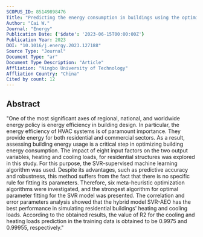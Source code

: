 ```yaml
---
SCOPUS_ID: 85149898476
Title: "Predicting the energy consumption in buildings using the optimized support vector regression model"
Author: "Cai W."
Journal: "Energy"
Publication Date: {'$date': '2023-06-15T00:00:00Z'}
Publication Year: 2023
DOI: "10.1016/j.energy.2023.127188"
Source Type: "Journal"
Document Type: "ar"
Document Type Description: "Article"
Affliation: "Ningbo University of Technology"
Affliation Country: "China"
Cited by count: 12
---
```


## Abstract
"One of the most significant axes of regional, national, and worldwide energy policy is energy efficiency in building design. In particular, the energy efficiency of HVAC systems is of paramount importance. They provide energy for both residential and commercial sectors. As a result, assessing building energy usage is a critical step in optimizing building energy consumption. The impact of eight input factors on the two output variables, heating and cooling loads, for residential structures was explored in this study. For this purpose, the SVR-supervised machine learning algorithm was used. Despite its advantages, such as predictive accuracy and robustness, this method suffers from the fact that there is no specific rule for fitting its parameters. Therefore, six meta-heuristic optimization algorithms were investigated, and the strongest algorithm for optimal parameter fitting for the SVR model was presented. The correlation and error parameters analysis showed that the hybrid model SVR-AEO has the best performance in simulating residential buildings' heating and cooling loads. According to the obtained results, the value of R2 for the cooling and heating loads prediction in the training data is obtained to be 0.9975 and 0.99955, respectively."
